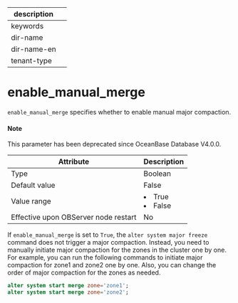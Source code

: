 | description ||
|---|---|
| keywords ||
| dir-name ||
| dir-name-en ||
| tenant-type ||

enable_manual_merge
========================================

`enable_manual_merge` specifies whether to enable manual major compaction.

<main id="notice" type='explain'>
  <h4>Note</h4>
  <p>This parameter has been deprecated since OceanBase Database V4.0.0. </p>
</main>

| **Attribute** | **Description** |
|------------------|--------------------------------------------------------------------------------------------------------|
| Type | Boolean |
| Default value | False |
| Value range | </li><li> True   </li><li> False |
| Effective upon OBServer node restart | No |

If `enable_manual_merge` is set to `True`, the `alter system major freeze` command does not trigger a major compaction. Instead, you need to manually initiate major compaction for the zones in the cluster one by one.
For example, you can run the following commands to initiate major compaction for zone1 and zone2 one by one. Also, you can change the order of major compaction for the zones as needed.

```sql
alter system start merge zone='zone1';
alter system start merge zone='zone2';
```
